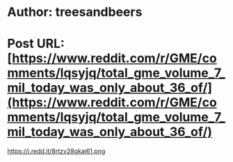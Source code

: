 # Author: treesandbeers
# Post URL: [https://www.reddit.com/r/GME/comments/lqsyjq/total_gme_volume_7_mil_today_was_only_about_36_of/](https://www.reddit.com/r/GME/comments/lqsyjq/total_gme_volume_7_mil_today_was_only_about_36_of/)


https://i.redd.it/8rtzv28gkaj61.png
